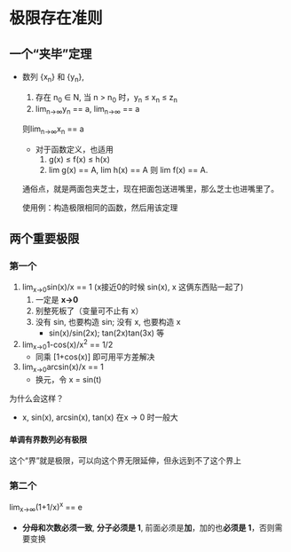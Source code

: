 # 极限存在准则
## 一个“夹毕”定理
* 数列 {x<sub>n</sub>} 和 {y<sub>n</sub>}, 
    1. 存在 n<sub>0</sub> ∈ N, 当 n > n<sub>0</sub> 时，y<sub>n</sub> ≤ x<sub>n</sub> ≤ z<sub>n</sub>
    2. lim<sub>n→∞</sub>y<sub>n</sub> == a, lim<sub>n→∞</sub> == a

    则lim<sub>n→∞</sub>x<sub>n</sub> == a
    * 对于函数定义，也适用
        1. g(x) ≤ f(x) ≤ h(x)
        2. lim g(x) == A, lim h(x) == A
    则 lim f(x) == A.

    通俗点，就是两面包夹芝士，现在把面包送进嘴里，那么芝士也进嘴里了。

    使用例：构造极限相同的函数，然后用该定理

## 两个重要极限
### 第一个
1. lim<sub>x→0</sub>sin(x)/x == 1 (x接近0的时候 sin(x), x 这俩东西贴一起了)
    1. 一定是 **x→0**
    2. 别整死板了（变量可不止有 x）
    3. 没有 sin, 也要构造 sin; 没有 x, 也要构造 x
        * sin(x)/sin(2x); tan(2x)tan(3x) 等
2. lim<sub>x→0</sub>1-cos(x)/x<sup>2</sup> == 1/2
    * 同乘 [1+cos(x)] 即可用平方差解决
3. lim<sub>x→0</sub>arcsin(x)/x == 1
    * 换元，令 x = sin(t)

为什么会这样？
* x, sin(x), arcsin(x), tan(x) 在x → 0 时一般大

#### 单调有界数列必有极限
这个“界”就是极限，可以向这个界无限延伸，但永远到不了这个界上

### 第二个
lim<sub>x→∞</sub>(1+1/x)<sup>x</sup> == e
* **分母和次数必须一致**, **分子必须是 1**, 前面必须是**加**，加的也**必须是 1**，否则需要变换